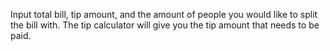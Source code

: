Input total bill, tip amount, and the amount of people you would like to split the bill with. The tip calculator will give you the tip amount that needs to be paid.
